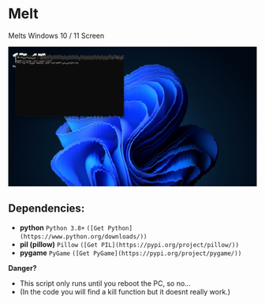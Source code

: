 # Melt
Melts Windows 10 / 11 Screen

![melt.png](assets/melt.png)

## Dependencies:
- **python** `Python 3.8+` `([Get Python](https://www.python.org/downloads/))`
- **pil (pillow)** `Pillow` `([Get PIL](https://pypi.org/project/pillow/))`
- **pygame** `PyGame` `([Get PyGame](https://pypi.org/project/pygame/))`

**Danger?**
- This script only runs until you reboot the PC, so no...
- (In the code you will find a kill function but it doesnt really work.)
